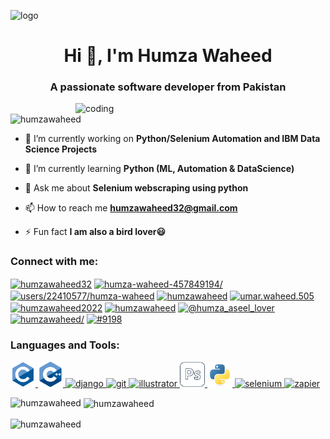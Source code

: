 ![logo](https://github.com/i-nodes-HumzaWaheed/i-nodes-HumzaWaheed/blob/main/Black%20Modern%20Digital%20Marketing%20Banner%20.png)
<h1 align="center">Hi 👋, I'm Humza Waheed</h1>
<h3 align="center">A passionate software developer from Pakistan</h3>

<img align="right" alt="coding" width="400" src="https://camo.githubusercontent.com/cae12fddd9d6982901d82580bdf321d81fb299141098ca1c2d4891870827bf17/68747470733a2f2f6d69726f2e6d656469756d2e636f6d2f6d61782f313336302f302a37513379765349765f7430696f4a2d5a2e676966">

<p align="left"> <img src="https://komarev.com/ghpvc/?username=humzawaheed&label=Profile%20views&color=0e75b6&style=flat" alt="humzawaheed" /> </p>

- 🔭 I’m currently working on **Python/Selenium Automation and IBM Data Science Projects**

- 🌱 I’m currently learning **Python (ML, Automation & DataScience)**

- 💬 Ask me about **Selenium webscraping using python**

- 📫 How to reach me **humzawaheed32@gmail.com**

- ⚡ Fun fact **I am also a bird lover😃**

<h3 align="left">Connect with me:</h3>
<p align="left">
<a href="https://twitter.com/humzawaheed32" target="blank"><img align="center" src="https://raw.githubusercontent.com/rahuldkjain/github-profile-readme-generator/master/src/images/icons/Social/twitter.svg" alt="humzawaheed32" height="30" width="40" /></a>
<a href="https://linkedin.com/in/humza-waheed-457849194/" target="blank"><img align="center" src="https://raw.githubusercontent.com/rahuldkjain/github-profile-readme-generator/master/src/images/icons/Social/linked-in-alt.svg" alt="humza-waheed-457849194/" height="30" width="40" /></a>
<a href="https://stackoverflow.com/users/users/22410577/humza-waheed" target="blank"><img align="center" src="https://raw.githubusercontent.com/rahuldkjain/github-profile-readme-generator/master/src/images/icons/Social/stack-overflow.svg" alt="users/22410577/humza-waheed" height="30" width="40" /></a>
<a href="https://kaggle.com/humzawaheed" target="blank"><img align="center" src="https://raw.githubusercontent.com/rahuldkjain/github-profile-readme-generator/master/src/images/icons/Social/kaggle.svg" alt="humzawaheed" height="30" width="40" /></a>
<a href="https://fb.com/umar.waheed.505" target="blank"><img align="center" src="https://raw.githubusercontent.com/rahuldkjain/github-profile-readme-generator/master/src/images/icons/Social/facebook.svg" alt="umar.waheed.505" height="30" width="40" /></a>
<a href="https://instagram.com/humzawaheed2022" target="blank"><img align="center" src="https://raw.githubusercontent.com/rahuldkjain/github-profile-readme-generator/master/src/images/icons/Social/instagram.svg" alt="humzawaheed2022" height="30" width="40" /></a>
<a href="https://www.behance.net/humzawaheed" target="blank"><img align="center" src="https://raw.githubusercontent.com/rahuldkjain/github-profile-readme-generator/master/src/images/icons/Social/behance.svg" alt="humzawaheed" height="30" width="40" /></a>
<a href="https://www.youtube.com/c/@humza_aseel_lover" target="blank"><img align="center" src="https://raw.githubusercontent.com/rahuldkjain/github-profile-readme-generator/master/src/images/icons/Social/youtube.svg" alt="@humza_aseel_lover" height="30" width="40" /></a>
<a href="https://www.leetcode.com/humzawaheed/" target="blank"><img align="center" src="https://raw.githubusercontent.com/rahuldkjain/github-profile-readme-generator/master/src/images/icons/Social/leet-code.svg" alt="humzawaheed/" height="30" width="40" /></a>
<a href="https://discord.gg/#9198" target="blank"><img align="center" src="https://raw.githubusercontent.com/rahuldkjain/github-profile-readme-generator/master/src/images/icons/Social/discord.svg" alt="#9198" height="30" width="40" /></a>
</p>

<h3 align="left">Languages and Tools:</h3>
<p align="left"> <a href="https://www.cprogramming.com/" target="_blank" rel="noreferrer"> <img src="https://raw.githubusercontent.com/devicons/devicon/master/icons/c/c-original.svg" alt="c" width="40" height="40"/> </a> <a href="https://www.w3schools.com/cpp/" target="_blank" rel="noreferrer"> <img src="https://raw.githubusercontent.com/devicons/devicon/master/icons/cplusplus/cplusplus-original.svg" alt="cplusplus" width="40" height="40"/> </a> <a href="https://www.djangoproject.com/" target="_blank" rel="noreferrer"> <img src="https://cdn.worldvectorlogo.com/logos/django.svg" alt="django" width="40" height="40"/> </a> <a href="https://git-scm.com/" target="_blank" rel="noreferrer"> <img src="https://www.vectorlogo.zone/logos/git-scm/git-scm-icon.svg" alt="git" width="40" height="40"/> </a> <a href="https://www.adobe.com/in/products/illustrator.html" target="_blank" rel="noreferrer"> <img src="https://www.vectorlogo.zone/logos/adobe_illustrator/adobe_illustrator-icon.svg" alt="illustrator" width="40" height="40"/> </a> <a href="https://www.photoshop.com/en" target="_blank" rel="noreferrer"> <img src="https://raw.githubusercontent.com/devicons/devicon/master/icons/photoshop/photoshop-line.svg" alt="photoshop" width="40" height="40"/> </a> <a href="https://www.python.org" target="_blank" rel="noreferrer"> <img src="https://raw.githubusercontent.com/devicons/devicon/master/icons/python/python-original.svg" alt="python" width="40" height="40"/> </a> <a href="https://www.selenium.dev" target="_blank" rel="noreferrer"> <img src="https://raw.githubusercontent.com/detain/svg-logos/780f25886640cef088af994181646db2f6b1a3f8/svg/selenium-logo.svg" alt="selenium" width="40" height="40"/> </a> <a href="https://zapier.com" target="_blank" rel="noreferrer"> <img src="https://www.vectorlogo.zone/logos/zapier/zapier-icon.svg" alt="zapier" width="40" height="40"/> </a> </p>

<p><img align="left" src="https://github-readme-stats.vercel.app/api/top-langs?username=humzawaheed&show_icons=true&locale=en&layout=compact" alt="humzawaheed" /></p>

<p>&nbsp;<img align="center" src="https://github-readme-stats.vercel.app/api?username=humzawaheed&show_icons=true&locale=en" alt="humzawaheed" /></p>

<p><img align="center" src="https://github-readme-streak-stats.herokuapp.com/?user=humzawaheed&" alt="humzawaheed" /></p>
